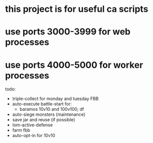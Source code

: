 # this project is for useful ca scripts
# use ports 3000-3999 for web processes
# use ports 4000-5000 for worker processes

todo:
- triple-collect for monday and tuesday FBB
- auto-execute battle-start for:
    - baramos 10v10 and 100v100; df
- auto-siege monsters (maintenance)
- save jar and reuse (if possible)
- lom-active-defense
- farm fbb
- auto-opt-in for 10v10